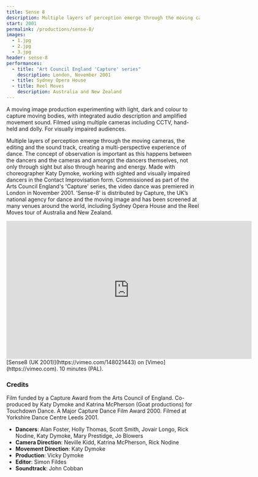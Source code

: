 ```yaml
---
title: Sense 8
description: Multiple layers of perception emerge through the moving cameras, the editing and the sound track, creating a multi-perspective experience of dance.
start: 2001
permalink: /productions/sense-8/
images:
  - 1.jpg
  - 2.jpg
  - 3.jpg
header: sense-8
performances:
  - title: "Art Council England 'Capture' series"
    description: London, November 2001
  - title: Sydney Opera House
  - title: Reel Moves
    description: Australia and New Zealand
---
```


A moving image production experimenting with light, dark and colour to capture moving bodies, with integrated audio description and amplified movement sound. Filmed using multiple cameras including CCTV, hand-held and dolly. For visually impaired audiences.

Multiple layers of perception emerge through the moving cameras, the editing and the sound track, creating a multi-perspective experience of dance. The concept of observation is important as this happens between the dancers and the cameras and amongst the dancers themselves, not only through sight but also through hearing and energy. Made with choreographer Katy Dymoke, working with sighted and visually impaired dancers in the Contact Improvisation form. Commissioned as part of the Arts Council England's 'Capture' series, the video dance was premiered in London in November 2001. ‘Sense-8’ is distributed by Capture, the UK’s national agency for dance and the moving image and has been screened at many venues around the world, including Sydney Opera House and the Reel Moves tour of Australia and New Zealand.

<iframe src="https://player.vimeo.com/video/148021443" width="640" height="360" frameborder="0" webkitallowfullscreen mozallowfullscreen allowfullscreen></iframe>
[Sense8 (UK 2001)](https://vimeo.com/148021443) on [Vimeo](https://vimeo.com). 10 minutes (PAL).

### Credits

Film funded by a Capture Award from the Arts Council of England. Co-produced by Katy Dymoke and Katrina McPherson (Goat productions) for Touchdown Dance. A Major Capture Dance Film Award 2000. Filmed at Yorkshire Dance Centre Leeds 2001.

 * **Dancers**: Alan Foster, Holly Thomas, Scott Smith, Jovair Longo, Rick Nodine, Katy Dymoke, Mary Prestidge, Jo Blowers
 * **Camera Direction**: Neville Kidd, Katrina McPherson, Rick Nodine
 * **Movement Direction**: Katy Dymoke
 * **Production**: Vicky Dymoke
 * **Editor**: Simon Fildes
 * **Soundtrack**: John Cobban

